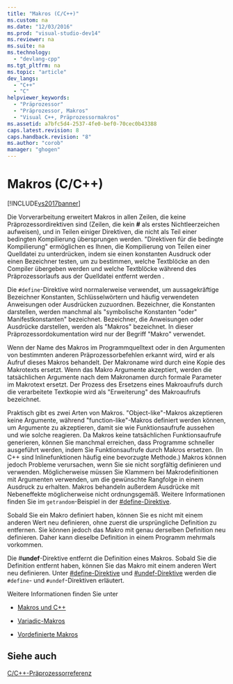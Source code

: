 ```yaml
---
title: "Makros (C/C++)"
ms.custom: na
ms.date: "12/03/2016"
ms.prod: "visual-studio-dev14"
ms.reviewer: na
ms.suite: na
ms.technology: 
  - "devlang-cpp"
ms.tgt_pltfrm: na
ms.topic: "article"
dev_langs: 
  - "C++"
  - "C"
helpviewer_keywords: 
  - "Präprozessor"
  - "Präprozessor, Makros"
  - "Visual C++, Präprozessormakros"
ms.assetid: a7bfc5d4-2537-4fe0-bef0-70cec0b43388
caps.latest.revision: 8
caps.handback.revision: "8"
ms.author: "corob"
manager: "ghogen"
---
```

# Makros (C/C++)
[!INCLUDE[vs2017banner](../assembler/inline/includes/vs2017banner.md)]

Die Vorverarbeitung erweitert Makros in allen Zeilen, die keine Präprozessordirektiven sind \(Zeilen, die kein **\#** als erstes Nichtleerzeichen aufweisen\), und in Teilen einiger Direktiven, die nicht als Teil einer bedingten Kompilierung übersprungen werden. "Direktiven für die bedingte Kompilierung" ermöglichen es Ihnen, die Kompilierung von Teilen einer Quelldatei zu unterdrücken, indem sie einen konstanten Ausdruck oder einen Bezeichner testen, um zu bestimmen, welche Textblöcke an den Compiler übergeben werden und welche Textblöcke während des Präprozessorlaufs aus der Quelldatei entfernt werden .  
  
 Die `#define`\-Direktive wird normalerweise verwendet, um aussagekräftige Bezeichner Konstanten, Schlüsselwörtern und häufig verwendeten Anweisungen oder Ausdrücken zuzuordnen.  Bezeichner, die Konstanten darstellen, werden manchmal als "symbolische Konstanten "oder" Manifestkonstanten" bezeichnet. Bezeichner, die Anweisungen oder Ausdrücke darstellen, werden als "Makros" bezeichnet. In dieser Präprozessordokumentation wird nur der Begriff "Makro" verwendet.  
  
 Wenn der Name des Makros im Programmquelltext oder in den Argumenten von bestimmten anderen Präprozessorbefehlen erkannt wird, wird er als Aufruf dieses Makros behandelt.  Der Makroname wird durch eine Kopie des Makrotexts ersetzt.  Wenn das Makro Argumente akzeptiert, werden die tatsächlichen Argumente nach dem Makronamen durch formale Parameter im Makrotext ersetzt.  Der Prozess des Ersetzens eines Makroaufrufs durch die verarbeitete Textkopie wird als "Erweiterung" des Makroaufrufs bezeichnet.  
  
 Praktisch gibt es zwei Arten von Makros. "Object\-like"\-Makros akzeptieren keine Argumente, während "function\-like"\-Makros definiert werden können, um Argumente zu akzeptieren, damit sie wie Funktionsaufrufe aussehen und wie solche reagieren.  Da Makros keine tatsächlichen Funktionsaufrufe generieren, können Sie manchmal erreichen, dass Programme schneller ausgeführt werden, indem Sie Funktionsaufrufe durch Makros ersetzen. \(In C\+\+ sind Inlinefunktionen häufig eine bevorzugte Methode.\) Makros können jedoch Probleme verursachen, wenn Sie sie nicht sorgfältig definieren und verwenden.  Möglicherweise müssen Sie Klammern bei Makrodefinitionen mit Argumenten verwenden, um die gewünschte Rangfolge in einem Ausdruck zu erhalten.  Makros behandeln außerdem Ausdrücke mit Nebeneffekte möglicherweise nicht ordnungsgemäß.  Weitere Informationen finden Sie im `getrandom`\-Beispiel in der [\#define\-Direktive](../preprocessor/hash-define-directive-c-cpp.md).  
  
 Sobald Sie ein Makro definiert haben, können Sie es nicht mit einem anderen Wert neu definieren, ohne zuerst die ursprüngliche Definition zu entfernen.  Sie können jedoch das Makro mit genau derselben Definition neu definieren.  Daher kann dieselbe Definition in einem Programm mehrmals vorkommen.  
  
 Die \#**undef**\-Direktive entfernt die Definition eines Makros.  Sobald Sie die Definition entfernt haben, können Sie das Makro mit einem anderen Wert neu definieren.  Unter [\#define\-Direktive](../preprocessor/hash-define-directive-c-cpp.md) und  [\#undef\-Direktive](../preprocessor/hash-undef-directive-c-cpp.md) werden die `#define`\- und `#undef`\-Direktiven erläutert.  
  
 Weitere Informationen finden Sie unter  
  
-   [Makros und C\+\+](../preprocessor/macros-and-cpp.md)  
  
-   [Variadic\-Makros](../preprocessor/variadic-macros.md)  
  
-   [Vordefinierte Makros](../preprocessor/predefined-macros.md)  
  
## Siehe auch  
 [C\/C\+\+\-Präprozessorreferenz](../preprocessor/c-cpp-preprocessor-reference.md)